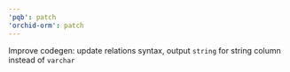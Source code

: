 ```yaml
---
'pqb': patch
'orchid-orm': patch
---
```


Improve codegen: update relations syntax, output `string` for string column instead of `varchar`
